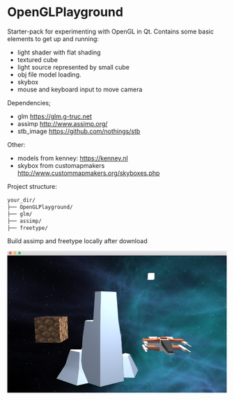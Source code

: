 # OpenGLPlayground

Starter-pack for experimenting with OpenGL in Qt. Contains some basic elements to get up and running:
+ light shader with flat shading
+ textured cube
+ light source represented by small cube
+ obj file model loading.
+ skybox
+ mouse and keyboard input to move camera

Dependencies;
+ glm https://glm.g-truc.net
+ assimp http://www.assimp.org/
+ stb_image https://github.com/nothings/stb

Other:
+ models from kenney: https://kenney.nl
+ skybox from customapmakers http://www.custommapmakers.org/skyboxes.php

Project structure:
```
your_dir/
├── OpenGLPlayground/
├── glm/
├── assimp/
├── freetype/
```
Build assimp and freetype locally after download

![Screen shots](https://github.com/GunnarKarlsson/OpenGLplayground/raw/master/ss1.png)
